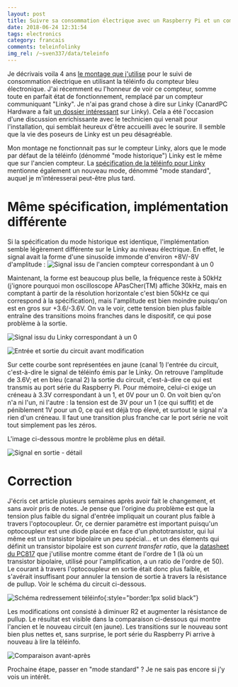 ```yaml
---
layout: post
title: Suivre sa consommation électrique avec un Raspberry Pi et un compteur Linky en mode historique
date: 2018-06-24 12:31:54
tags: electronics
category: francais
comments: teleinfolinky
img_rel: /~sven337/data/teleinfo
---
```


Je décrivais voila 4 ans [le montage que j'utilise](/~sven337/francais/2014/03/09/Suivi-de-consommation-elec-avec-R-Pi.html) pour le suivi de consommation électrique en utilisant la téléinfo du compteur bleu électronique. 
J'ai récemment eu l'honneur de voir ce compteur, somme toute en parfait état de fonctionnement, remplacé par un compteur communiquant "Linky". 
Je n'ai pas grand chose à dire sur Linky (CanardPC Hardware a fait [un dossier intéressant](https://www.cpchardware.com/download/hw28_linky.pdf) sur Linky). Cela a été l'occasion d'une discussion enrichissante avec le technicien qui venait pour l'installation, qui semblait heureux d'être accueilli avec le sourire. Il semble que la vie des poseurs de Linky est un peu désagréable.

Mon montage ne fonctionnait pas sur le compteur Linky, alors que le mode par défaut de la téléinfo (dénommé "mode historique") Linky est le même que sur l'ancien compteur. La [spécification de la téléinfo pour Linky](http://www.enedis.fr/sites/default/files/Enedis-NOI-CPT_54E.pdf) mentionne également un nouveau mode, dénommé "mode standard", auquel je m'intéresserai peut-être plus tard.

# Même spécification, implémentation différente

Si la spécification du mode historique est identique, l'implémentation semble légèrement différente sur le Linky au niveau électrique.
En effet, le signal avait la forme d'une sinusoïde immonde d'environ +8V/-8V d'amplitude : 
![Signal issu de l'ancien compteur correspondant à un 0](scope_meter_output.png)

Maintenant, la forme est beaucoup plus belle, la fréquence reste à 50kHz (j'ignore pourquoi mon oscilloscope ÀPasCher(TM) affiche 30kHz, mais en comptant à partir de la résolution horizontale c'est bien 50kHz ce qui correspond à la spécification), mais l'amplitude est bien moindre puisqu'on est en gros sur +3.6/-3.6V. On va le voir, cette tension bien plus faible entraîne des transitions moins franches dans le dispositif, ce qui pose problème à la sortie.

![Signal issu du Linky correspondant à un 0](2018_linky_new_signal.png)

![Entrée et sortie du circuit avant modification](2018_linky_both_problem.png)

Sur cette courbe sont représentées en jaune (canal 1) l'entrée du circuit, c'est-à-dire le signal de téléinfo émis par le Linky. On retrouve l'amplitude de 3.6V; et en bleu (canal 2) la sortie du circuit, c'est-à-dire ce qui est transmis au port série du Raspberry Pi. Pour mémoire, celui-ci exige un créneau à 3.3V correspondant à un 1, et 0V pour un 0. On voit bien qu'on n'a ni l'un, ni l'autre : la tension est de 3V pour un 1 (ce qui suffit) et de péniblement 1V pour un 0, ce qui est déjà trop élevé, et surtout le signal n'a rien d'un créneau. Il faut une transition plus franche car le port série ne voit tout simplement pas les zéros.

L'image ci-dessous montre le problème plus en détail.

![Signal en sortie - détail](2018_linky_badsignal_details.png)

# Correction

J'écris cet article plusieurs semaines après avoir fait le changement, et sans avoir pris de notes. 
Je pense que l'origine du problème est que la tension plus faible du signal d'entrée impliquait un courant plus faible à travers l'optocoupleur. Or, ce dernier paramètre est important puisqu'un optocoupleur est une diode placée en face d'un phototransistor, qui lui même est un transistor bipolaire un peu spécial... et un des élements qui définit un transistor bipolaire est son *current transfer ratio*, que la [datasheet du PC817](http://www.futurlec.com/Datasheet/LED/PC817.pdf) que j'utilise montre comme étant de l'ordre de 1 (là où un transistor bipolaire, utilisé pour l'amplification, a un ratio de l'ordre de 50).
Le courant à travers l'optocoupleur en sortie était donc plus faible, et s'avérait insuffisant pour annuler la tension de sortie à travers la résistance de pullup. Voir le schéma du circuit ci-dessous.

![Schéma redressement téléinfo](schema.jpg){:style="border:1px solid black"}

Les modifications ont consisté à diminuer R2 et augmenter la résistance de pullup. Le résultat est visible dans la comparaison ci-dessous qui montre l'ancien et le nouveau circuit (en jaune). Les transitions sur le nouveau sont bien plus nettes et, sans surprise, le port série du Raspberry Pi arrive à nouveau à lire la téléinfo.


![Comparaison avant-après](2018_linky_before_after.png)

Prochaine étape, passer en "mode standard" ? Je ne sais pas encore si j'y vois un intérêt.

<script>
    $(document).ready(function() {
		$("a[href$='.jpg'],a[href$='.jpeg'],a[href$='.png'],a[href$='.gif']").attr('rel', 'gallery').fancybox();
    });
</script>


